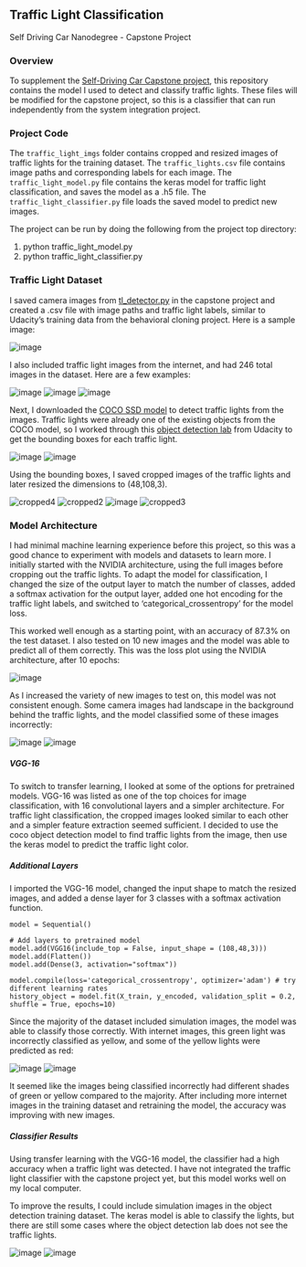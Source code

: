 ## Traffic Light Classification
Self Driving Car Nanodegree - Capstone Project

### Overview

To supplement the [Self-Driving Car Capstone project](https://github.com/saulakh/self-driving-car-capstone), this repository contains the model I used to detect and classify traffic lights. These files will be modified for the capstone project, so this is a classifier that can run independently from the system integration project.

### Project Code

The `traffic_light_imgs` folder contains cropped and resized images of traffic lights for the training dataset. The `traffic_lights.csv` file contains image paths and corresponding labels for each image. The `traffic_light_model.py` file contains the keras model for traffic light classification, and saves the model as a .h5 file. The `traffic_light_classifier.py` file loads the saved model to predict new images.

The project can be run by doing the following from the project top directory:

1. python traffic_light_model.py
2. python traffic_light_classifier.py

### Traffic Light Dataset

I saved camera images from [tl_detector.py](https://github.com/saulakh/self-driving-car-capstone/blob/main/ros/src/tl_detector/tl_detector.py) in the capstone project and created a .csv file with image paths and traffic light labels, similar to Udacity’s training data from the behavioral cloning project. Here is a sample image:

![image](https://user-images.githubusercontent.com/74683142/130552680-90c21a1d-b668-4a0f-a19e-bf2af1f993fd.png)

I also included traffic light images from the internet, and had 246 total images in the dataset. Here are a few examples:

![image](https://user-images.githubusercontent.com/74683142/131002208-9342cd77-8ef5-4662-916d-d90d5cd6091e.png) ![image](https://user-images.githubusercontent.com/74683142/131002227-dc7cee67-dea8-43cc-9295-1a2364fd2e76.png) ![image](https://user-images.githubusercontent.com/74683142/131002233-99984eca-0f0b-4507-98eb-2f101d1b1eaf.png)

Next, I downloaded the [COCO SSD model](http://download.tensorflow.org/models/object_detection/ssd_mobilenet_v1_coco_11_06_2017.tar.gz)  to detect traffic lights from the images. Traffic lights were already one of the existing objects from the COCO model, so I worked through this [object detection lab](https://github.com/udacity/CarND-Object-Detection-Lab) from Udacity to get the bounding boxes for each traffic light.

![image](https://user-images.githubusercontent.com/74683142/131134722-e4ace1b6-be2c-4891-9316-bf9732533e40.png) ![image](https://user-images.githubusercontent.com/74683142/131134752-82990bef-ee1c-4a78-a6e5-a7ca566e15a4.png)

Using the bounding boxes, I saved cropped images of the traffic lights and later resized the dimensions to (48,108,3).

![cropped4](https://user-images.githubusercontent.com/74683142/131135108-92669061-69ee-47eb-81b3-65c42d11023f.jpg) ![cropped2](https://user-images.githubusercontent.com/74683142/131134990-b5f11255-6bf5-4f5b-b2fe-48c380c7e4e1.jpg) ![image](https://user-images.githubusercontent.com/74683142/131134887-1889e4e5-d31e-4ba6-8d8b-459f3ce310f8.png) ![cropped3](https://user-images.githubusercontent.com/74683142/131135053-36f6d0d7-4cb5-44b7-9a3e-27187f05d864.jpg)

### Model Architecture

I had minimal machine learning experience before this project, so this was a good chance to experiment with models and datasets to learn more. I initially started with the NVIDIA architecture, using the full images before cropping out the traffic lights. To adapt the model for classification, I changed the size of the output layer to match the number of classes, added a softmax activation for the output layer, added one hot encoding for the traffic light labels, and switched to ‘categorical_crossentropy’ for the model loss.

This worked well enough as a starting point, with an accuracy of 87.3% on the test dataset. I also tested on 10 new images and the model was able to predict all of them correctly. This was the loss plot using the NVIDIA architecture, after 10 epochs:

![image](https://user-images.githubusercontent.com/74683142/130557672-19f463b1-0a9d-455d-b599-973b930af817.png)

As I increased the variety of new images to test on, this model was not consistent enough. Some camera images had landscape in the background behind the traffic lights, and the model classified some of these images incorrectly:

![image](https://user-images.githubusercontent.com/74683142/130557512-ae3d93ec-5dac-4ff4-bd51-9707813fd24a.png) ![image](https://user-images.githubusercontent.com/74683142/131140113-ff555471-63e2-4263-8d49-121c9371105a.png)

##### VGG-16

To switch to transfer learning, I looked at some of the options for pretrained models. VGG-16 was listed as one of the top choices for image classification, with 16 convolutional layers and a simpler architecture. For traffic light classification, the cropped images looked similar to each other and a simpler feature extraction seemed sufficient. I decided to use the coco object detection model to find traffic lights from the image, then use the keras model to predict the traffic light color.

##### Additional Layers

I imported the VGG-16 model, changed the input shape to match the resized images, and added a dense layer for 3 classes with a softmax activation function.

```
model = Sequential()

# Add layers to pretrained model
model.add(VGG16(include_top = False, input_shape = (108,48,3)))
model.add(Flatten())
model.add(Dense(3, activation="softmax"))

model.compile(loss='categorical_crossentropy', optimizer='adam') # try different learning rates
history_object = model.fit(X_train, y_encoded, validation_split = 0.2, shuffle = True, epochs=10)
```

Since the majority of the dataset included simulation images, the model was able to classify those correctly. With internet images, this green light was incorrectly classified as yellow, and some of the yellow lights were predicted as red:

![image](https://user-images.githubusercontent.com/74683142/131137865-e48588cd-7ada-4beb-a36c-c5c839352ed5.png) ![image](https://user-images.githubusercontent.com/74683142/131141058-2e1f56b9-a3d8-476e-9ff9-3b7fb603ca06.png)

It seemed like the images being classified incorrectly had different shades of green or yellow compared to the majority. After including more internet images in the training dataset and retraining the model, the accuracy was improving with new images.

##### Classifier Results

Using transfer learning with the VGG-16 model, the classifier had a high accuracy when a traffic light was detected. I have not integrated the traffic light classifier with the capstone project yet, but this model works well on my local computer.

To improve the results, I could include simulation images in the object detection training dataset. The keras model is able to classify the lights, but there are still some cases where the object detection lab does not see the traffic lights.

![image](https://user-images.githubusercontent.com/74683142/131136381-c4202b45-afbe-4acd-ad58-6141eaeba634.png) ![image](https://user-images.githubusercontent.com/74683142/131136400-6a8ac27d-833d-45ed-ac54-c22dc35997de.png)
